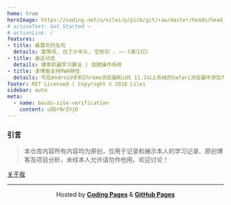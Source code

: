 ```yaml
---
home: true
heroImage: https://coding.net/u/sclei/p/picb/git/raw/master/heads/head_icon_lilei_2018.jpg
# actionText: Get Started →
# actionLink: /
features:
- title: 最喜欢的名句
  details: 莫等闲, 白了少年头, 空悲切 . ——《满江红》
- title: 最近动态
  details: 摸索机器学习算法 | 捣鼓操作系统
- title: 本博客支持PWA特性
  details: 可在Android手机Chrome浏览器和iOS 11.3以上系统的Safari浏览器中添加为PWA桌面应用.
footer: MIT Licensed | Copyright © 2018 Lilei
sidebar: auto
meta:
  - name: baidu-site-verification
    content: uODrNrZVjO
---
```


### 引言
> 本仓库内容所有内容均为原创，仅用于记录和展示本人的学习记录、原创博客及项目分析，未经本人允许请勿作他用。欢迎讨论！

[关于我](/about/)



---
<center>
Hosted by <a href="https://pages.coding.me"style="font-weight: bold">Coding Pages</a> & <a href="https://pages.github.io"style="font-weight: bold">GitHub Pages</a>

</center>